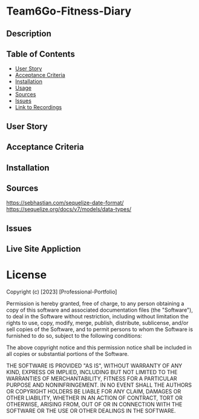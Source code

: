 # Team6Go-Fitness-Diary

## Description

## Table of Contents
* [User Story](#user-story)
* [Acceptance Criteria](#acceptance-criteria)
* [Installation](#installation)
* [Usage](#usage)
* [Sources](#sources)
* [Issues](#issues)
* [Link to Recordings](#link-to-recordings)

## User Story

## Acceptance Criteria

## Installation

## Sources
https://sebhastian.com/sequelize-date-format/
https://sequelize.org/docs/v7/models/data-types/

## Issues

## Live Site Appliction

# License
Copyright (c) [2023] [Professional-Portfolio]

Permission is hereby granted, free of charge, to any person obtaining a copy
of this software and associated documentation files (the "Software"), to deal
in the Software without restriction, including without limitation the rights
to use, copy, modify, merge, publish, distribute, sublicense, and/or sell
copies of the Software, and to permit persons to whom the Software is
furnished to do so, subject to the following conditions:

The above copyright notice and this permission notice shall be included in all
copies or substantial portions of the Software.

THE SOFTWARE IS PROVIDED "AS IS", WITHOUT WARRANTY OF ANY KIND, EXPRESS OR
IMPLIED, INCLUDING BUT NOT LIMITED TO THE WARRANTIES OF MERCHANTABILITY,
FITNESS FOR A PARTICULAR PURPOSE AND NONINFRINGEMENT. IN NO EVENT SHALL THE
AUTHORS OR COPYRIGHT HOLDERS BE LIABLE FOR ANY CLAIM, DAMAGES OR OTHER
LIABILITY, WHETHER IN AN ACTION OF CONTRACT, TORT OR OTHERWISE, ARISING FROM,
OUT OF OR IN CONNECTION WITH THE SOFTWARE OR THE USE OR OTHER DEALINGS IN THE
SOFTWARE.
